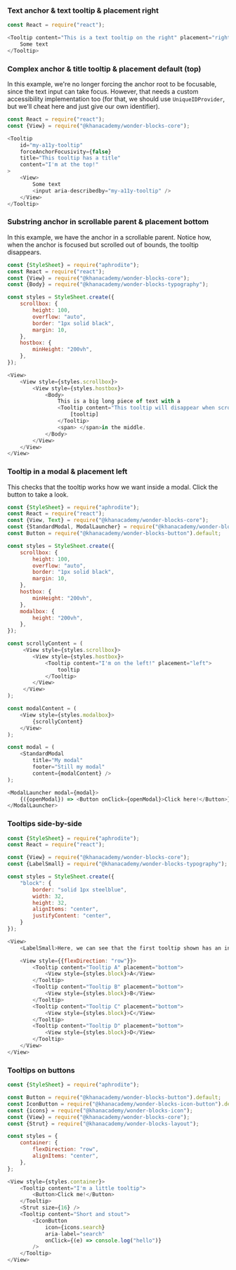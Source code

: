 ### Text anchor & text tooltip & placement right

```js
const React = require("react");

<Tooltip content="This is a text tooltip on the right" placement="right">
    Some text
</Tooltip>
```

### Complex anchor & title tooltip & placement default (top)

In this example, we're no longer forcing the anchor root to be focusable, since the text input can take focus. However, that needs a custom accessibility implementation too (for that, we should use `UniqueIDProvider`, but we'll cheat here and just give our own identifier).

```js
const React = require("react");
const {View} = require("@khanacademy/wonder-blocks-core");

<Tooltip
    id="my-a11y-tooltip"
    forceAnchorFocusivity={false}
    title="This tooltip has a title"
    content="I'm at the top!"
>
    <View>
        Some text
        <input aria-describedby="my-a11y-tooltip" />
    </View>
</Tooltip>
```

### Substring anchor in scrollable parent & placement bottom
In this example, we have the anchor in a scrollable parent. Notice how, when the anchor is focused but scrolled out of bounds, the tooltip disappears.

```js
const {StyleSheet} = require("aphrodite");
const React = require("react");
const {View} = require("@khanacademy/wonder-blocks-core");
const {Body} = require("@khanacademy/wonder-blocks-typography");

const styles = StyleSheet.create({
    scrollbox: {
        height: 100,
        overflow: "auto",
        border: "1px solid black",
        margin: 10,
    },
    hostbox: {
        minHeight: "200vh",
    },
});

<View>
    <View style={styles.scrollbox}>
        <View style={styles.hostbox}>
            <Body>
                This is a big long piece of text with a
                <Tooltip content="This tooltip will disappear when scrolled out of bounds" placement="bottom">
                    [tooltip]
                </Tooltip>
                <span> </span>in the middle.
            </Body>
        </View>
    </View>
</View>
```

### Tooltip in a modal & placement left
This checks that the tooltip works how we want inside a modal. Click the button to take a look.

```js
const {StyleSheet} = require("aphrodite");
const React = require("react");
const {View, Text} = require("@khanacademy/wonder-blocks-core");
const {StandardModal, ModalLauncher} = require("@khanacademy/wonder-blocks-modal");
const Button = require("@khanacademy/wonder-blocks-button").default;

const styles = StyleSheet.create({
    scrollbox: {
        height: 100,
        overflow: "auto",
        border: "1px solid black",
        margin: 10,
    },
    hostbox: {
        minHeight: "200vh",
    },
    modalbox: {
        height: "200vh",
    },
});

const scrollyContent = (
     <View style={styles.scrollbox}>
        <View style={styles.hostbox}>
            <Tooltip content="I'm on the left!" placement="left">
                tooltip
            </Tooltip>
        </View>
     </View>
);

const modalContent = (
    <View style={styles.modalbox}>
        {scrollyContent}
    </View>
);

const modal = (
    <StandardModal
        title="My modal"
        footer="Still my modal"
        content={modalContent} />
);

<ModalLauncher modal={modal}>
    {({openModal}) => <Button onClick={openModal}>Click here!</Button>}
</ModalLauncher>
```

### Tooltips side-by-side

```js
const {StyleSheet} = require("aphrodite");
const React = require("react");

const {View} = require("@khanacademy/wonder-blocks-core");
const {LabelSmall} = require("@khanacademy/wonder-blocks-typography");

const styles = StyleSheet.create({
    "block": {
        border: "solid 1px steelblue",
        width: 32,
        height: 32,
        alignItems: "center",
        justifyContent: "center",
    }
});

<View>
    <LabelSmall>Here, we can see that the first tooltip shown has an initial delay before it appears, as does the last tooltip shown, yet when moving between tooltipped items, the transition from one to another is instantaneous.</LabelSmall>

    <View style={{flexDirection: "row"}}>
        <Tooltip content="Tooltip A" placement="bottom">
            <View style={styles.block}>A</View>
        </Tooltip>
        <Tooltip content="Tooltip B" placement="bottom">
            <View style={styles.block}>B</View>
        </Tooltip>
        <Tooltip content="Tooltip C" placement="bottom">
            <View style={styles.block}>C</View>
        </Tooltip>
        <Tooltip content="Tooltip D" placement="bottom">
            <View style={styles.block}>D</View>
        </Tooltip>
    </View>
</View>
```

### Tooltips on buttons

```js
const {StyleSheet} = require("aphrodite");

const Button = require("@khanacademy/wonder-blocks-button").default;
const IconButton = require("@khanacademy/wonder-blocks-icon-button").default;
const {icons} = require("@khanacademy/wonder-blocks-icon");
const {View} = require("@khanacademy/wonder-blocks-core");
const {Strut} = require("@khanacademy/wonder-blocks-layout");

const styles = {
    container: {
        flexDirection: "row",
        alignItems: "center",
    },
};

<View style={styles.container}>
    <Tooltip content="I'm a little tooltip">
        <Button>Click me!</Button>
    </Tooltip>
    <Strut size={16} />
    <Tooltip content="Short and stout">
        <IconButton
            icon={icons.search}
            aria-label="search"
            onClick={(e) => console.log("hello")}
        />
    </Tooltip>
</View>
```
